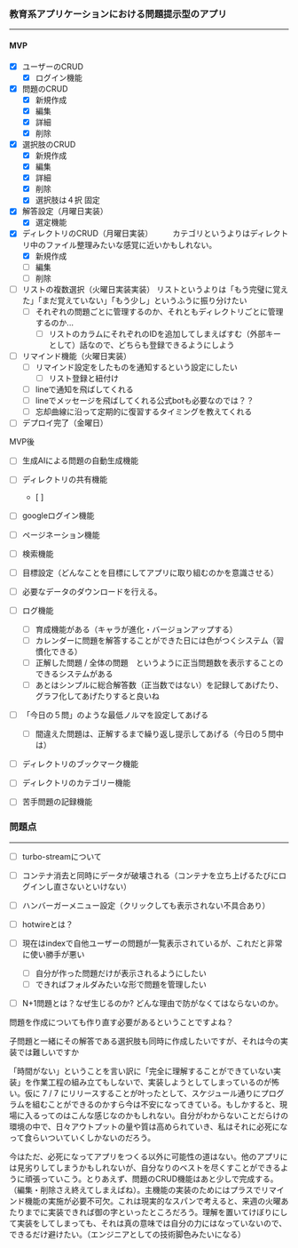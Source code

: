 ### 教育系アプリケーションにおける問題提示型のアプリ

------

#### MVP

- [x] ユーザーのCRUD
  - [x] ログイン機能
- [x] 問題のCRUD
  - [x] 新規作成
  - [x] 編集
  - [x] 詳細
  - [x] 削除
- [x] 選択肢のCRUD
  - [x] 新規作成
  - [x] 編集
  - [x] 詳細
  - [x] 削除
  - [x] 選択肢は４択 固定
- [x] 解答設定（月曜日実装）
  - [x] 選定機能
- [x] ディレクトリのCRUD（月曜日実装）
  　 　カテゴリというよりはディレクトリ中のファイル整理みたいな感覚に近いかもしれない。
   - [x] 新規作成
  - [ ] 編集
  - [ ] 削除
- [ ] リストの複数選択（火曜日実装実装）
    リストというよりは「もう完璧に覚えた」「まだ覚えていない」「もう少し」というふうに振り分けたい
    - [ ] それぞれの問題ごとに管理するのか、それともディレクトリごとに管理するのか...
      - [ ] リストのカラムにそれぞれのIDを追加してしまえばすむ（外部キーとして）話なので、どちらも登録できるようにしよう
- [ ] リマインド機能（火曜日実装）
  - [ ] リマインド設定をしたものを通知するという設定にしたい
      - [ ] リスト登録と紐付け
  
  - [ ] lineで通知を飛ばしてくれる
  - [ ] lineでメッセージを飛ばしてくれる公式botも必要なのでは？？
  - [ ] 忘却曲線に沿って定期的に復習するタイミングを教えてくれる
  
- [ ] デプロイ完了（金曜日）

MVP後

- [ ] 生成AIによる問題の自動生成機能
- [ ] ディレクトリの共有機能
  - [ ] 
- [ ] googleログイン機能
- [ ] ページネーション機能
- [ ] 検索機能
- [ ] 目標設定（どんなことを目標にしてアプリに取り組むのかを意識させる）
- [ ] 必要なデータのダウンロードを行える。
- [ ] ログ機能
  - [ ] 育成機能がある（キャラが進化・バージョンアップする）
  - [ ] カレンダーに問題を解答することができた日には色がつくシステム（習慣化できる）
  - [ ] 正解した問題 / 全体の問題　というように正当問題数を表示することのできるシステムがある
  - [ ] あとはシンプルに総合解答数（正当数ではない）を記録してあげたり、グラフ化してあげたりすると良いね
- [ ] 「今日の５問」のような最低ノルマを設定してあげる
  - [ ] 間違えた問題は、正解するまで繰り返し提示してあげる（今日の５問中は）
- [ ] ディレクトリのブックマーク機能
- [ ] ディレクトリのカテゴリー機能
- [ ] 苦手問題の記録機能


### 問題点

------

- [ ] turbo-streamについて
- [ ] コンテナ消去と同時にデータが破壊される（コンテナを立ち上げるたびにログインし直さないといけない）
- [ ] ハンバーガーメニュー設定（クリックしても表示されない不具合あり）
- [ ] hotwireとは？
- [ ] 現在はindexで自他ユーザーの問題が一覧表示されているが、これだと非常に使い勝手が悪い
  - [ ] 自分が作った問題だけが表示されるようにしたい
  - [ ] できればフォルダみたいな形で問題を管理したい
- [ ] N+1問題とは？なぜ生じるのか? どんな理由で防がなくてはならないのか。



問題を作成についても作り直す必要があるということですよね？

子問題と一緒にその解答である選択肢も同時に作成したいですが、それは今の実装では難しいですか

「時間がない」ということを言い訳に「完全に理解することができていない実装」を作業工程の組み立てもしないで、実装しようとしてしまっているのが怖い。仮に 7 / 7 にリリースすることが叶ったとして、スケジュール通りにプログラムを組むことができるのかすら今は不安になってきている。もしかすると、現場に入るってのはこんな感じなのかもしれない。自分がわからないことだらけの環境の中で、日々アウトプットの量や質は高められていき、私はそれに必死になって食らいついていくしかないのだろう。

今はただ、必死になってアプリをつくる以外に可能性の道はない。他のアプリには見劣りしてしまうかもしれないが、自分なりのベストを尽くすことができるように頑張っていこう。とりあえず、問題のCRUD機能はあと少しで完成する。（編集・削除さえ終えてしまえばね）。主機能の実装のためにはプラスでリマインド機能の実施が必要不可欠。これは現実的なスパンで考えると、来週の火曜あたりまでに実装できれば御の字といったところだろう。理解を置いてけぼりにして実装をしてしまっても、それは真の意味では自分の力にはなっていないので、できるだけ避けたい。（エンジニアとしての技術脚色みたいになる）
